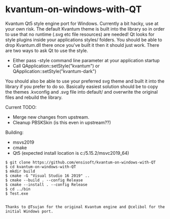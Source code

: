 # kvantum-on-windows-with-QT

Kvantum Qt5 style engine port for Windows. Currently a bit hacky, use at your own risk. The default Kvantum theme is built into the library so in order to use that no runtime (.svg etc file resources) are needed! Qt looks for style plugins inside your applications styles/ folders. You should be able to drop Kvantum.dll there once you've built it then it should just work. There are two ways to ask Qt to use the style.

- Either pass -style command line parameter at your application startup
- Call QApplication::setStyle("kvantum") or QApplication::setStyle("kvantum-dark")

You should also be able to use your preferred svg theme and built it into the library if you prefer to do so. Basically easiest solution should be to copy the themes .kvconfig and .svg file into default/ and overwrite the original files and rebuild the library.

Current TODO:
* Merge new changes from upstream.
* Cleanup PBSKSkin (is this even in upstream??)


Building:
* msvs2019
* cmake
* Qt5 (expected install location is c:/5.15.2/msvc2019_64)

```
$ git clone https://github.com/ensisoft/kvantum-on-windows-with-QT
$ cd kvantum-on-windows-with-QT
$ mkdir build
$ cmake -G "Visual Studio 16 2019" ..
$ cmake --build . --config Release
$ cmake --install . --config Release
$ cd ../bin
$ Test.exe


Thanks to @Tsujan for the original Kvantum engine and @celibol for the initial Windows port.

